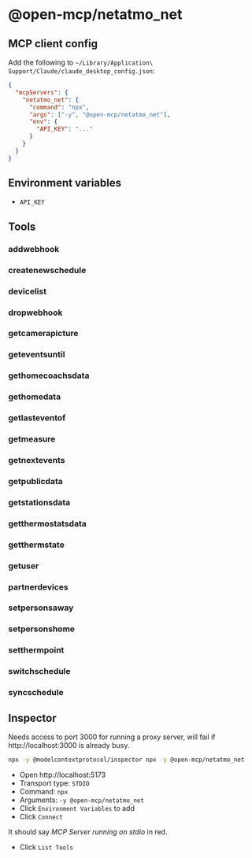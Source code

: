 # @open-mcp/netatmo_net

## MCP client config

Add the following to `~/Library/Application\ Support/Claude/claude_desktop_config.json`:

```json
{
  "mcpServers": {
    "netatmo_net": {
      "command": "npx",
      "args": ["-y", "@open-mcp/netatmo_net"],
      "env": {
        "API_KEY": "..."
      }
    }
  }
}
```

## Environment variables

- `API_KEY`

## Tools

### addwebhook

### createnewschedule

### devicelist

### dropwebhook

### getcamerapicture

### geteventsuntil

### gethomecoachsdata

### gethomedata

### getlasteventof

### getmeasure

### getnextevents

### getpublicdata

### getstationsdata

### getthermostatsdata

### getthermstate

### getuser

### partnerdevices

### setpersonsaway

### setpersonshome

### setthermpoint

### switchschedule

### syncschedule

## Inspector

Needs access to port 3000 for running a proxy server, will fail if http://localhost:3000 is already busy.

```bash
npx -y @modelcontextprotocol/inspector npx -y @open-mcp/netatmo_net
```

- Open http://localhost:5173
- Transport type: `STDIO`
- Command: `npx`
- Arguments: `-y @open-mcp/netatmo_net`
- Click `Environment Variables` to add
- Click `Connect`

It should say _MCP Server running on stdio_ in red.

- Click `List Tools`
